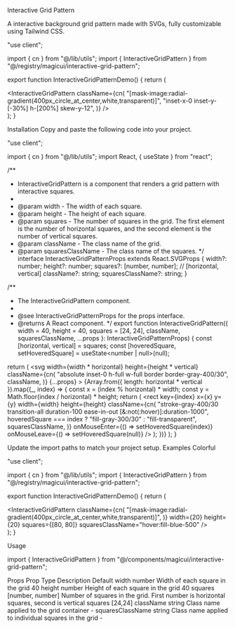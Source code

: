 Interactive Grid Pattern

A interactive background grid pattern made with SVGs, fully customizable using Tailwind CSS.

"use client";
 
import { cn } from "@/lib/utils";
import { InteractiveGridPattern } from "@/registry/magicui/interactive-grid-pattern";
 
export function InteractiveGridPatternDemo() {
  return (
    <div className="relative flex h-[500px] w-full flex-col items-center justify-center overflow-hidden rounded-lg border bg-background">
      <InteractiveGridPattern
        className={cn(
          "[mask-image:radial-gradient(400px_circle_at_center,white,transparent)]",
          "inset-x-0 inset-y-[-30%] h-[200%] skew-y-12",
        )}
      />
    </div>
  );
}

Installation
Copy and paste the following code into your project.

"use client";
 
import { cn } from "@/lib/utils";
import React, { useState } from "react";
 
/**
 * InteractiveGridPattern is a component that renders a grid pattern with interactive squares.
 *
 * @param width - The width of each square.
 * @param height - The height of each square.
 * @param squares - The number of squares in the grid. The first element is the number of horizontal squares, and the second element is the number of vertical squares.
 * @param className - The class name of the grid.
 * @param squaresClassName - The class name of the squares.
 */
interface InteractiveGridPatternProps extends React.SVGProps<SVGSVGElement> {
  width?: number;
  height?: number;
  squares?: [number, number]; // [horizontal, vertical]
  className?: string;
  squaresClassName?: string;
}
 
/**
 * The InteractiveGridPattern component.
 *
 * @see InteractiveGridPatternProps for the props interface.
 * @returns A React component.
 */
export function InteractiveGridPattern({
  width = 40,
  height = 40,
  squares = [24, 24],
  className,
  squaresClassName,
  ...props
}: InteractiveGridPatternProps) {
  const [horizontal, vertical] = squares;
  const [hoveredSquare, setHoveredSquare] = useState<number | null>(null);
 
  return (
    <svg
      width={width * horizontal}
      height={height * vertical}
      className={cn(
        "absolute inset-0 h-full w-full border border-gray-400/30",
        className,
      )}
      {...props}
    >
      {Array.from({ length: horizontal * vertical }).map((_, index) => {
        const x = (index % horizontal) * width;
        const y = Math.floor(index / horizontal) * height;
        return (
          <rect
            key={index}
            x={x}
            y={y}
            width={width}
            height={height}
            className={cn(
              "stroke-gray-400/30 transition-all duration-100 ease-in-out [&:not(:hover)]:duration-1000",
              hoveredSquare === index ? "fill-gray-300/30" : "fill-transparent",
              squaresClassName,
            )}
            onMouseEnter={() => setHoveredSquare(index)}
            onMouseLeave={() => setHoveredSquare(null)}
          />
        );
      })}
    </svg>
  );
}

Update the import paths to match your project setup.
Examples
Colorful

"use client";
 
import { cn } from "@/lib/utils";
import { InteractiveGridPattern } from "@/registry/magicui/interactive-grid-pattern";
 
export function InteractiveGridPatternDemo() {
  return (
    <div className="relative flex h-[500px] w-full flex-col items-center justify-center overflow-hidden rounded-lg border bg-background">
      <InteractiveGridPattern
        className={cn(
          "[mask-image:radial-gradient(400px_circle_at_center,white,transparent)]",
        )}
        width={20}
        height={20}
        squares={[80, 80]}
        squaresClassName="hover:fill-blue-500"
      />
    </div>
  );
}

Usage

import { InteractiveGridPattern } from "@/components/magicui/interactive-grid-pattern";

<div className="relative h-[500px] w-full overflow-hidden">
  <InteractiveGridPattern />
</div>

Props
Prop	Type	Description	Default
width	number	Width of each square in the grid	40
height	number	Height of each square in the grid	40
squares	[number, number]	Number of squares in the grid. First number is horizontal squares, second is vertical squares	[24,24]
className	string	Class name applied to the grid container	-
squaresClassName	string	Class name applied to individual squares in the grid	-